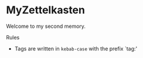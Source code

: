 # MyZettelkasten
Welcome to my second memory.

Rules

- Tags are written in `kebab-case` with the prefix `tag:'
